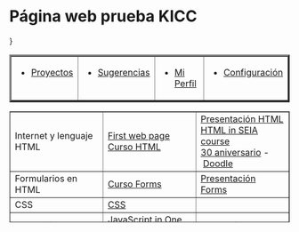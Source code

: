 # Página web prueba KICC

<body background="https://a905030tecnun.github.io/paginawebkicc/Images/fondo.jpg">
<table cellspacing="40" cellpadding="10" border="3">
  <tr>
    <td VALIGN="BASELINE"><ul>
      <li> <a name="0" href="https://a905030tecnun.github.io/paginawebkicc/proyectos">Proyectos</a></li>
    </ul>
    </td>
    <td VALIGN="BASELINE"><ul>
      <li><a name="0" href="https://a905030tecnun.github.io/paginawebkicc/sugerencias">Sugerencias</a></li>
    </ul>
    </td>
    <td VALIGN="BASELINE"><ul>
      <li><a name="0" href="https://a905030tecnun.github.io/paginawebkicc/miperfil">Mi Perfil</a></li>
    </ul>
    </td>
    <td VALIGN="BASELINE"><ul>
      <li><a name="0" href="https://a905030tecnun.github.io/paginawebkicc/configuracion">Configuración</a></li>
    </ul>
    </td>
  </tr>

}
</table>

<html>
<body>
<table style="border-collapse: collapse; width: 100%; height: 200px;" border="1">
<tbody>
<tr style="height: 18px;">
<td style="width: 33.3333%; height: 18px;">Internet y lenguaje HTML</td>
<td style="width: 33.3333%; height: 18px;"><a href="http://info.cern.ch/hypertext/WWW/WhatIs.html" target="_blank" rel="noopener">First web page</a><br /><a href="http://www4.tecnun.es/asignaturas/Informat1/Ayudainf/CursoHTML/Curso01.htm" target="_blank" rel="noopener">Curso HTML</a></td>
<td style="width: 33.3333%; height: 18px;"><a href="http://www4.tecnun.es/asignaturas/Informat3/Material/Clase01.ppt" target="_blank" rel="noopener">Presentaci&oacute;n HTML<br /></a><a href="http://philip.greenspun.com/seia/html" target="_blank" rel="noopener">HTML in SEIA course<br /></a><a href="https://www.antena3.com/noticias/tecnologia/aniversario-internet-doodle-google_201903125c8760ff0cf2118e3d4c0d1b.html" target="_blank" rel="noopener">30 aniversario</a>&nbsp;-&nbsp;<a href="https://www.google.com/doodles/30th-anniversary-of-the-world-wide-web" target="_blank" rel="noopener">Doodle</a></td>
</tr>
<tr style="height: 18px;">
<td style="width: 33.3333%; height: 18px;">Formularios en HTML</td>
<td style="width: 33.3333%; height: 18px;"><a href="https://nicolasserrano.github.io/CS/HTML" target="_blank" rel="noopener">Curso Forms</a></td>
<td style="width: 33.3333%; height: 18px;"><a href="http://www4.tecnun.es/asignaturas/Informat3/Material/Clase02.ppt" target="_blank" rel="noopener">Presentaci&oacute;n Forms</a></td>
</tr>
<tr style="height: 18px;">
<td style="width: 33.3333%; height: 18px;">CSS</td>
<td style="width: 33.3333%; height: 18px;"><a href="https://nicolasserrano.github.io/CS/CSS/CSS.pdf" target="_blank" rel="noopener">CSS</a></td>
<td style="width: 33.3333%; height: 18px;"></td>
</tr>
<tr style="height: 18px;">
<td style="width: 33.3333%; height: 18px;">JavaScript</td>
<td style="width: 33.3333%; height: 18px;"><a href="https://nicolasserrano.github.io/CS/JavaScript/JavascriptOnePage.pdf" target="_blank" rel="noopener">JavaScript in One Page</a></td>
<td style="width: 33.3333%; height: 18px;"><a href="https://nicolasserrano.github.io/CS/JavaScript/JavaScript1.html" target="_blank" rel="noopener">JavaScript example</a></td>
</tr>
</tbody>
</table>
</body>
</html>
